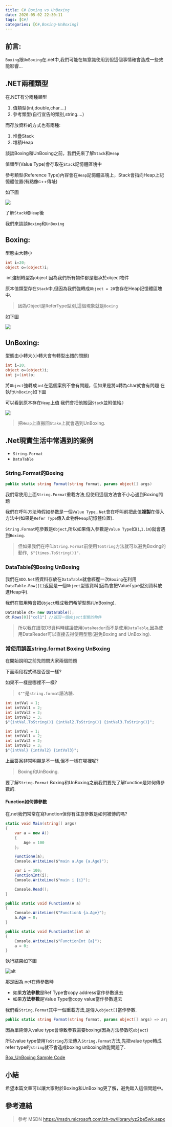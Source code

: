 ```yaml
---
title: C# Boxing vs UnBoxing
date: 2020-05-02 22:30:11
tags: [C#]
categories: [C#,Boxing-UnBoxing]
---
```


## 前言:

`Boxing`跟`UnBoxing`在.net中,我們可能在無意識使用到但這個事情確會造成一些效能影響...

## .NET兩種類型

在.NET有分兩種類型

1. 值類型(int,double,char....)
2. 參考類型(自行宣告的類別,string....)

而存放資料的方式也有兩種:

1. 堆疊Stack  
2. 堆積Heap

談談Boxing和UnBoxing之前，我們先來了解`Stack`和`Heap`

值類型(Value Type)會存取在`Stack`記憶體區塊中

參考類型(Reference Type)內容會在`Heap`記憶體區塊上，Stack會指向Heap上記憶體位置(有點像c++傳址)

如下圖

![](https://dotblogsfile.blob.core.windows.net/user/%E4%B9%9D%E6%A1%83/dc60b613-5aab-4031-b07e-ba95b3eb8c59/1519278342_30764.png)

了解`Stack`和`Heap`後

我們來談談`Boxing`和`UnBoxing`

## Boxing:

型態由大轉小

```c#
int i=20;
object o=(object)i;
```

<div class="note note--normal"> int強制轉型為object 因為我們所有物件都是繼承於object物件</div>

原本值類型存在`Stack`中,但因為我們強轉成`Object = 20`會存在Heap記憶體區塊中.

> 因為Object是ReferType型別,這個現象就是`Boxing`

如下圖

![](https://dotblogsfile.blob.core.windows.net/user/九桃/62a967a6-4b35-4ca6-a9d1-90318cd12cdc/1556535346_2245.png)

## UnBoxing:

型態由小轉大(小轉大會有轉型出錯的問題)

```c#
int i=20;
object o=(object)i;
int j=(int)o;
```

將`Object`強轉成`int`在這個案例不會有問題，但如果是將o轉為char就會有問題
在執行`UnBoxing`如下圖

可以看到原本存在`Heap`上值 我們會把他搬回`Stack`並附值給`J`

![](https://dotblogsfile.blob.core.windows.net/user/九桃/62a967a6-4b35-4ca6-a9d1-90318cd12cdc/1556535644_50214.png)

> 把`Heap`上直搬回`Stake`上就會遇到UnBoxing.

## .Net現實生活中常遇到的案例

* `String.Format`
* `DataTable`

### String.Format的Boxing

```c#
public static string Format(string format, params object[] args)
```

我們常使用上面`String.Format`重載方法,但使用這個方法會不小心遇到Boxing問題

我們在呼叫方法時假如參數是一個`Value Type`,`.Net`會在呼叫前把此值**複製**在傳入方法中(如果是`Refer Type`傳入此物件`Heap`記憶體位置).

`String.Format`吃參數是`Object`,所以如果傳入參數是`Value Type`如(`1`,`1.1m`)就會遇到`Boxing`.

> 但如果我們在呼叫`String.Format`前使用`ToString`方法就可以避免Boxing的動作,` $"{times.ToString()}"`.

### DataTable的Boxing UnBoxing

我們在`ADO.Net`將資料存放在`DataTable`就會經歷一次`Boxing`在利用`DataTable.Row[][]`返回是一個`Object`型態資料(因為會把ValueType型別資料放進Heap中).

我們在取用時會把`Object`轉成我們希望型態(UnBoxing).

```c#
DataTable dt= new DataTable();
dt.Rows[0]["col1"] //返回一個object型態的物件
```

> 所以我在讀取DB資料時建議使用`DataReader`而不是使用`DataTable`,因為使用DataReader可以直接去得使用型態(避免Boxing and UnBoxing).

### 常使用誤區string.format Boxing UnBoxing

在開始說明之前先問問大家兩個問題

下面兩段程式碼是否是一樣?

如果不一樣是哪裡不一樣?

> `$""`是`string.format`語法糖.

```c#
int intVal = 1;
int intVal1 = 2;
int intVal2 = 2;
int intVal3 = 3;
$"{intVal.ToString()} {intVal2.ToString()} {intVal3.ToString()}";
```

```c#
int intVal = 1;
int intVal1 = 2;
int intVal2 = 2;
int intVal3 = 3;
$"{intVal} {intVal2} {intVal3}";
```

上面答案非常明顯是不一樣,但不一樣在哪裡呢?

> Boxing和UnBoxing.

要了解`String.Format` Boxing和UnBoxing之前我們要先了解function是如何傳參數的.

#### Function如何傳參數

在.net我們常常在寫function但你有注意參數是如何被傳的嗎?

```c#
static void Main(string[] args)
{
    var a = new A()
    {
        Age = 100
    };

    FunctionA(a);
    Console.WriteLine($"main a.Age {a.Age}");

    var i = 100;
    FunctionInt(i);
    Console.WriteLine($"main i {i}"); 

    Console.Read();
}

public static void FunctionA(A a)
{
    Console.WriteLine($"FunctionA {a.Age}");
    a.Age = 0;
}

public static void FunctionInt(int a)
{
    Console.WriteLine($"FunctionInt {a}");
    a = 0;
}
```

執行結果如下圖

![alt](https://i.imgur.com/7aGOpZJ.png)

那是因為.net在傳參數時

* 如果**方法參數**是Ref Type會copy address當作參數進去
* 如果**方法參數**是Value Type會copy value當作參數進去

我們看`String.Format`其中一個重載方法,是傳入`object[]`當作參數.

```c#
public static string Format(string format, params object[] args) => args != null ? string.FormatHelper((IFormatProvider) null, format, new ParamsArray(args)) : throw new ArgumentNullException(format == null ? nameof (format) : nameof (args));
```

因為單純傳入value type會導致參數需要boxing(因為方法參數吃`object`)

所以value type使用`ToString`方法傳入`String.Format`方法,先把value type轉成refer type的`string`就不會造成boxing unboxing效能問題了.

[Box_UnBoxing Sample Code](https://github.com/isdaniel/BlogSample/tree/master/src/Samples/Box_UnBoxing)

## 小結

希望本篇文章可以讓大家對於Boxing和UnBoxing更了解，避免踏入這個問題中。

## 參考連結

> 參考 MSDN https://msdn.microsoft.com/zh-tw/library/yz2be5wk.aspx
